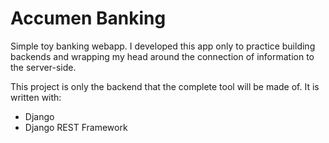 # Accumen Banking

Simple toy banking webapp. I developed this app only to practice building backends and wrapping my head around the connection of information to the server-side.

This project is only the backend that the complete tool will be made of. It is written with:

- Django
- Django REST Framework